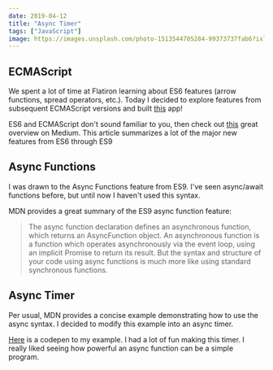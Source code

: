```yaml
---
date: 2019-04-12
title: "Async Timer"
tags: ["JavaScript"]
image: https://images.unsplash.com/photo-1513544705284-99373737fab6?ixlib=rb-1.2.1&ixid=eyJhcHBfaWQiOjEyMDd9&auto=format&fit=crop&w=1101&q=80
---
```


## ECMAScript

We spent a lot of time at Flatiron learning about ES6 features (arrow functions, spread operators, etc.). Today I decided to explore features from subsequent ECMAScript versions and built [this](https://codepen.io/edezekiel/pen/PgKwKe?editors=1111) app!

ES6 and ECMAScript don't sound familiar to you, then check out [this](https://medium.com/@madasamy/javascript-brief-history-and-ecmascript-es6-es7-es8-features-673973394df4) great overview on Medium. This article summarizes a lot of the major new features from ES6 through ES9

## Async Functions

I was drawn to the Async Functions feature from ES9\. I've seen async/await functions before, but until now I haven't used this syntax.

MDN provides a great summary of the ES9 async function feature:

> The async function declaration defines an asynchronous function, which returns an AsyncFunction object. An asynchronous function is a function which operates asynchronously via the event loop, using an implicit Promise to return its result. But the syntax and structure of your code using async functions is much more like using standard synchronous functions.

## Async Timer

Per usual, MDN provides a concise example demonstrating how to use the async syntax. I decided to modify this example into an async timer.

[Here](https://codepen.io/edezekiel/pen/PgKwKe?editors=1111) is a codepen to my example. I had a lot of fun making this timer. I really liked seeing how powerful an async function can be a simple program.
